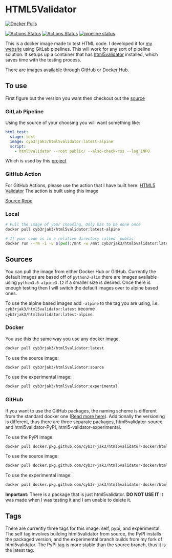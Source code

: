 # HTML5Validator

[![Docker Pulls](https://img.shields.io/docker/pulls/cyb3rjak3/html5validator)](https://hub.docker.com/r/cyb3rjak3/html5validator)

[![Actions Status](https://github.com/Cyb3r-Jak3/html5validator-docker/workflows/Docker%20CI/badge.svg)](https://github.com/Cyb3r-Jak3/html5validator-docker/actions) [![Actions Status](https://github.com/Cyb3r-Jak3/html5validator-docker/workflows/GitHub%20CI/badge.svg)](https://github.com/Cyb3r-Jak3/html5validator-docker/actions) [![pipeline status](https://gitlab.com/Cyb3r-Jak3/html5validator-docker/badges/master/pipeline.svg)](https://gitlab.com/Cyb3r-Jak3/html5validator-docker/-/commits/master)

This is a docker image made to test HTML code. I developed it for [my website](https://www.jwhite.network) using GitLab pipelines. This will work for any sort of pipeline solution. It setups up a container that has [html5validator](https://github.com/svenkreiss/html5validator) installed, which saves time with the testing process.

There are images available through GitHub or Docker Hub.

## To use

First figure out the version you want then checkout out the [source](#sources)

### GitLab Pipeline

Using the source of your choosing you will want something like:

```yaml
html_test:
  stage: test
  image: cyb3rjak3/html5validator:latest-alpine
  script:
    - html5validator --root public/ --also-check-css --log INFO
```

Which is used by this [project](.gitlab-ci.yml)

### GitHub Action

For GitHub Actions, please use the action that I have built here: [HTML5 Validator](https://github.com/marketplace/actions/html5-validator)
The action is built using this image

[Source Repo](https://github.com/Cyb3r-Jak3/html5validator-action)

### Local

```bash
# Pull the image of your choosing. Only has to be done once
docker pull cyb3rjak3/html5validator:latest-alpine

# If your code is in a relative directory called `public`
docker run --rm -i -v $(pwd):/mnt -w /mnt cyb3rjak3/html5validator:latest-alpine html5validator --root public
```

## Sources

You can pull the image from either Docker Hub or GitHub. Currently the default images are based off of `python3-slim` there are images available using `python3.6-alpine3.12` if a smaller size is desired. Once there is enough testing then I will switch the default images over to alpine based ones.

To use the alpine based images add `-alpine` to the tag you are using, i.e. `cyb3rjak3/html5validator:latest` become `cyb3rjak3/html5validator:latest-alpine`.

### Docker

You use this the same way you use any docker image.

```bash
docker pull cyb3rjak3/html5validator:latest
```

To use the source image:

```bash
docker pull cyb3rjak3/html5validator:source
```

To use the experimental image:

```bash
docker pull cyb3rjak3/html5validator:experimental
```

### GitHub

If you want to use the GitHub packages, the naming scheme is different from the standard docker one ([Read more here](https://help.github.com/en/github/managing-packages-with-github-packages/configuring-docker-for-use-with-github-packages#installing-a-package)). Additionally the versioning is different, thus there are three separate packages, html5validator-source and html5validator-PyPI, html5-validator-experimental.

To use the PyPI image:

```bash
docker pull docker.pkg.github.com/cyb3r-jak3/html5validator-docker/html5validator-pypi:latest
```

To use the source image:

```bash
docker pull docker.pkg.github.com/cyb3r-jak3/html5validator-docker/html5validator-source:latest
```

To use the experimental image:

```bash
docker pull docker.pkg.github.com/cyb3r-jak3/html5validator-docker/html5validator-experimental:latest
```

**Important:** There is a package that is just html5validator. **DO NOT USE IT** It was made when I was testing it and I am unable to delete it.

## Tags

There are currently three tags for this image: self, pypi, and experimental. The self tag involves building html5validator from source, the PyPI installs the packaged version, and the experimental branch builds from my fork of html5validator. The PyPi tag is more stable than the source branch, thus it is the latest tag.
